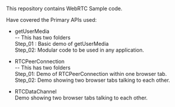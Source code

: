 This repository contains WebRTC Sample code.  

Have covered the Primary APIs used: 
- getUserMedia <br />
  -- This has two folders <br />
     Step_01 : Basic demo of getUserMedia <br />
     Step_02: Modular code to be used in any application. <br />
   
- RTCPeerConnection <br />
    -- This has two folders <br />
     Step_01: Demo of RTCPeerConnection within one browser tab. <br />
     Step_02: Demo showing two browser tabs talking to each other. <br />

- RTCDataChannel <br />
     Demo showing two browser tabs talking to each other. <br />
